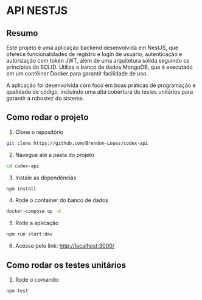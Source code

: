 # API NESTJS

## Resumo

Este projeto é uma aplicação backend desenvolvida em NestJS, que oferece funcionalidades de registro e login de usuário, autenticação e autorização com token JWT, além de uma arquitetura sólida seguindo os princípios do SOLID. Utiliza o banco de dados MongoDB, que é executado em um contêiner Docker para garantir facilidade de uso.

A aplicação foi desenvolvida com foco em boas práticas de programação e qualidade de código, incluindo uma alta cobertura de testes unitários para garantir a robustez do sistema.

## Como rodar o projeto

1. Clone o repositório

```bash
git clone https://github.com/Brendon-Lopes/codex-api
```

2. Navegue até a pasta do projeto

```bash
cd codex-api
```

3. Instale as dependências

```bash
npm install
```

4. Rode o container do banco de dados

```bash
docker-compose up -d
```

5. Rode a aplicação

```bash
npm run start:dev
```

6. Acesse pelo link:
   [http://localhost:3000/](http://localhost:3000/)

## Como rodar os testes unitários

1. Rode o comando:

```bash
npm test
```

